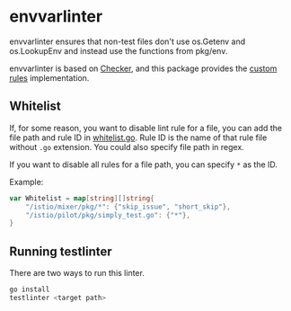 # envvarlinter

envvarlinter ensures that non-test files don't use os.Getenv and os.LookupEnv and instead use the functions from pkg/env.

envvarlinter is based on [Checker](../README.md), and this package provides the [custom rules](rules) implementation.

## Whitelist

If, for some reason, you want to disable lint rule for a file, you can add the file path and rule ID in
[whitelist.go](whitelist.go). Rule ID is the name of that rule file without `.go` extension.
You could also specify file path in regex.

If you want to disable all rules for a file path, you can specify `*` as the ID.

Example:

```go
var Whitelist = map[string][]string{
    "/istio/mixer/pkg/*": {"skip_issue", "short_skip"},
    "/istio/pilot/pkg/simply_test.go": {"*"},
}
```

## Running testlinter

There are two ways to run this linter.

```bash
go install
testlinter <target path>
```
